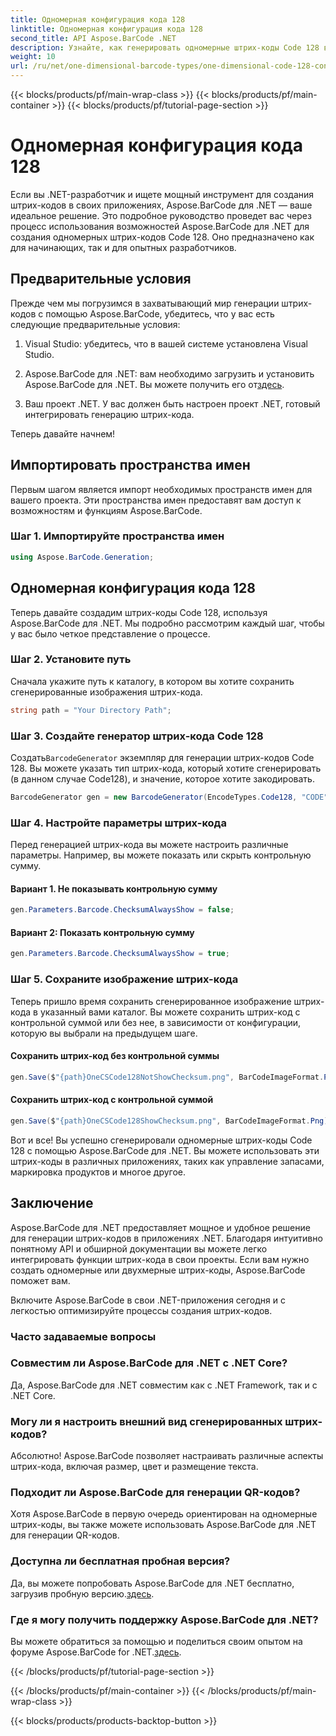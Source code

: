 ```yaml
---
title: Одномерная конфигурация кода 128
linktitle: Одномерная конфигурация кода 128
second_title: API Aspose.BarCode .NET
description: Узнайте, как генерировать одномерные штрих-коды Code 128 в .NET с помощью Aspose.BarCode. Следуйте нашему пошаговому руководству для бесшовной интеграции штрих-кодов.
weight: 10
url: /ru/net/one-dimensional-barcode-types/one-dimensional-code-128-configuration/
---
```


{{< blocks/products/pf/main-wrap-class >}}
{{< blocks/products/pf/main-container >}}
{{< blocks/products/pf/tutorial-page-section >}}

# Одномерная конфигурация кода 128


Если вы .NET-разработчик и ищете мощный инструмент для создания штрих-кодов в своих приложениях, Aspose.BarCode для .NET — ваше идеальное решение. Это подробное руководство проведет вас через процесс использования возможностей Aspose.BarCode для .NET для создания одномерных штрих-кодов Code 128. Оно предназначено как для начинающих, так и для опытных разработчиков. 

## Предварительные условия

Прежде чем мы погрузимся в захватывающий мир генерации штрих-кодов с помощью Aspose.BarCode, убедитесь, что у вас есть следующие предварительные условия:

1. Visual Studio: убедитесь, что в вашей системе установлена Visual Studio.

2.  Aspose.BarCode для .NET: вам необходимо загрузить и установить Aspose.BarCode для .NET. Вы можете получить его от[здесь](https://releases.aspose.com/barcode/net/).

3. Ваш проект .NET. У вас должен быть настроен проект .NET, готовый интегрировать генерацию штрих-кода.

Теперь давайте начнем!

## Импортировать пространства имен

Первым шагом является импорт необходимых пространств имен для вашего проекта. Эти пространства имен предоставят вам доступ к возможностям и функциям Aspose.BarCode.

### Шаг 1. Импортируйте пространства имен

```csharp
using Aspose.BarCode.Generation;
```

## Одномерная конфигурация кода 128

Теперь давайте создадим штрих-коды Code 128, используя Aspose.BarCode для .NET. Мы подробно рассмотрим каждый шаг, чтобы у вас было четкое представление о процессе.

### Шаг 2. Установите путь

Сначала укажите путь к каталогу, в котором вы хотите сохранить сгенерированные изображения штрих-кода.

```csharp
string path = "Your Directory Path";
```

### Шаг 3. Создайте генератор штрих-кода Code 128

 Создать`BarcodeGenerator` экземпляр для генерации штрих-кодов Code 128. Вы можете указать тип штрих-кода, который хотите сгенерировать (в данном случае Code128), и значение, которое хотите закодировать.

```csharp
BarcodeGenerator gen = new BarcodeGenerator(EncodeTypes.Code128, "CODE");
```

### Шаг 4. Настройте параметры штрих-кода

Перед генерацией штрих-кода вы можете настроить различные параметры. Например, вы можете показать или скрыть контрольную сумму.

#### Вариант 1. Не показывать контрольную сумму

```csharp
gen.Parameters.Barcode.ChecksumAlwaysShow = false;
```

#### Вариант 2: Показать контрольную сумму

```csharp
gen.Parameters.Barcode.ChecksumAlwaysShow = true;
```

### Шаг 5. Сохраните изображение штрих-кода

Теперь пришло время сохранить сгенерированное изображение штрих-кода в указанный вами каталог. Вы можете сохранить штрих-код с контрольной суммой или без нее, в зависимости от конфигурации, которую вы выбрали на предыдущем шаге.

#### Сохранить штрих-код без контрольной суммы

```csharp
gen.Save($"{path}OneCSCode128NotShowChecksum.png", BarCodeImageFormat.Png);
```

#### Сохранить штрих-код с контрольной суммой

```csharp
gen.Save($"{path}OneCSCode128ShowChecksum.png", BarCodeImageFormat.Png);
```

Вот и все! Вы успешно сгенерировали одномерные штрих-коды Code 128 с помощью Aspose.BarCode для .NET. Вы можете использовать эти штрих-коды в различных приложениях, таких как управление запасами, маркировка продуктов и многое другое.

## Заключение

Aspose.BarCode для .NET предоставляет мощное и удобное решение для генерации штрих-кодов в приложениях .NET. Благодаря интуитивно понятному API и обширной документации вы можете легко интегрировать функции штрих-кода в свои проекты. Если вам нужно создать одномерные или двухмерные штрих-коды, Aspose.BarCode поможет вам.

Включите Aspose.BarCode в свои .NET-приложения сегодня и с легкостью оптимизируйте процессы создания штрих-кодов.

### Часто задаваемые вопросы

### Совместим ли Aspose.BarCode для .NET с .NET Core?
Да, Aspose.BarCode для .NET совместим как с .NET Framework, так и с .NET Core.

### Могу ли я настроить внешний вид сгенерированных штрих-кодов?
Абсолютно! Aspose.BarCode позволяет настраивать различные аспекты штрих-кода, включая размер, цвет и размещение текста.

### Подходит ли Aspose.BarCode для генерации QR-кодов?
Хотя Aspose.BarCode в первую очередь ориентирован на одномерные штрих-коды, вы также можете использовать Aspose.BarCode для .NET для генерации QR-кодов.

### Доступна ли бесплатная пробная версия?
 Да, вы можете попробовать Aspose.BarCode для .NET бесплатно, загрузив пробную версию.[здесь](https://releases.aspose.com/).

### Где я могу получить поддержку Aspose.BarCode для .NET?
 Вы можете обратиться за помощью и поделиться своим опытом на форуме Aspose.BarCode for .NET.[здесь](https://forum.aspose.com/c/barcode/13).

{{< /blocks/products/pf/tutorial-page-section >}}

{{< /blocks/products/pf/main-container >}}
{{< /blocks/products/pf/main-wrap-class >}}

{{< blocks/products/products-backtop-button >}}
